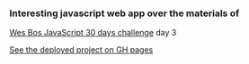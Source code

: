 ### Interesting javascript web app over the materials of 
[Wes Bos JavaScript 30 days challenge](https://www.youtube.com/watch?v=AHLNzv13c2I&list=PLu8EoSxDXHP6CGK4YVJhL_VWetA865GOH&index=3) 
day 3

[See the deployed project on GH pages](https://hacking-nassa-with-html.github.io/3_JavaScript_30_days_challenge/) 
